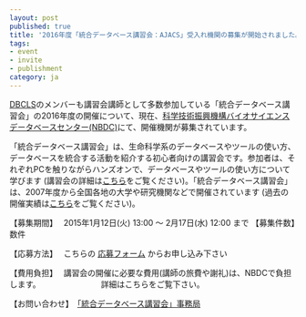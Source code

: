 ```yaml
---
layout: post
published: true
title: '2016年度「統合データベース講習会：AJACS」受入れ機関の募集が開始されました。'
tags:
- event
- invite
- publishment
category: ja
---
```

[DBCLS](http://dbcls.rois.ac.jp/)のメンバーも講習会講師として多数参加している「統合データベース講習会」の2016年度の開催について、現在、[科学技術振興機構バイオサイエンスデータベースセンター(NBDC)](http://biosciencedbc.jp/)にて、開催機関が募集されています。

 

「統合データベース講習会」は、生命科学系のデータベースやツールの使い方、データベースを統合する活動を紹介する初心者向けの講習会です。参加者は、それぞれPCを触りながらハンズオンで、データベースやツールの使い方について学びます (講習会の詳細は[こちら](http://events.biosciencedbc.jp/training/application/faq)をご覧ください)。「統合データベース講習会」は、2007年度から全国各地の大学や研究機関などで開催されています (過去の開催実績は[こちら](http://events.biosciencedbc.jp/training/application/archives)をご覧ください)。

 

【募集期間】　 2015年1月12日(火) 13:00 ～ 2月17日(水) 12:00 まで
【募集件数】　 数件

【応募方法】　 こちらの [応募フォーム](https://form.jst.go.jp/enquetes/ajacs2016_application) からお申し込み下さい

【費用負担】　 講習会の開催に必要な費用(講師の旅費や謝礼)は、NBDCで負担します。
　　　　　　　 詳細はこちらをご覧下さい。

【お問い合わせ】　[「統合データベース講習会」事務局](http://events.biosciencedbc.jp/training/application/contactus)